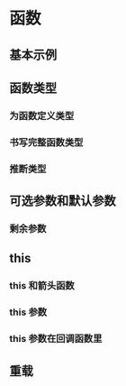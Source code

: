 # 函数

## 基本示例

## 函数类型

### 为函数定义类型

### 书写完整函数类型

### 推断类型

## 可选参数和默认参数

### 剩余参数

## this

### this 和箭头函数

### this 参数

### this 参数在回调函数里

## 重载


